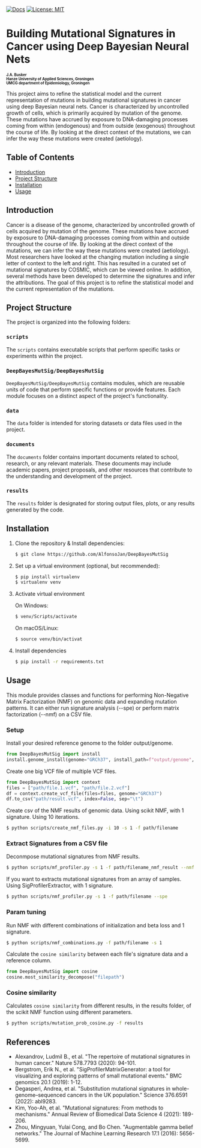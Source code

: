 [![Docs](https://img.shields.io/badge/docs-latest-blue.svg)](https://osf.io/t6j7u/wiki/home/) 
[![License: MIT](https://img.shields.io/badge/License-MIT-yellow.svg)](https://opensource.org/licenses/MIT)

# Building Mutational Signatures in Cancer using Deep Bayesian Neural Nets

<sub><sub>**J.A. Busker**</sub></sub>    
<sub><sub>**Hanze University of Applied Sciences, Groningen**</sub></sub>    
<sub><sub>**UMCG department of Epidemiology, Groningen**</sub></sub>

This project aims to refine the statistical model and the current representation of mutations in building mutational signatures in cancer using deep Bayesian neural nets. Cancer is characterized by uncontrolled growth of cells, which is primarily acquired by mutation of the genome. These mutations have accrued by exposure to DNA-damaging processes coming from within (endogenous) and from outside (exogenous) throughout the course of life. By looking at the direct context of the mutations, we can infer the way these mutations were created (aetiology).

## Table of Contents

- [Introduction](#introduction)
- [Project Structure](#project-structure)
- [Installation](#installation)
- [Usage](#usage)

## Introduction

Cancer is a disease of the genome, characterized by uncontrolled growth of cells acquired by mutation of the genome. These mutations have accrued by exposure to DNA-damaging processes coming from within and outside throughout the course of life. By looking at the direct context of the mutations, we can infer the way these mutations were created (aetiology). Most researchers have looked at the changing mutation including a single letter of context to the left and right. This has resulted in a curated set of mutational signatures by COSMIC, which can be viewed online. In addition, several methods have been developed to determine the signatures and infer the attributions. The goal of this project is to refine the statistical model and the current representation of the mutations.

## Project Structure

The project is organized into the following folders:

### `scripts`

The `scripts` contains executable scripts that perform specific tasks or experiments within the project.

### `DeepBayesMutSig/DeepBayesMutSig`

`DeepBayesMutSig/DeepBayesMutSig` contains modules, which are reusable units of code that perform specific functions or provide features. Each module focuses on a distinct aspect of the project's functionality.

### `data`

The `data` folder is intended for storing datasets or data files used in the project.

### `documents`

The `documents` folder contains important documents related to school, research, or any relevant materials. These documents may include academic papers, project proposals, and other resources that contribute to the understanding and development of the project.

### `results`

The `results` folder is designated for storing output files, plots, or any results generated by the code.

## Installation

1. Clone the repository & Install dependencies:

    ```bash
    $ git clone https://github.com/AlfonsoJan/DeepBayesMutSig
    ```

2. Set up a virtual environment (optional, but recommended):

    ```bash
    $ pip install virtualenv
    $ virtualenv venv
    ```

3. Activate virtual environment

    On Windows:

    ```bash
    $ venv/Scripts/activate
    ```

    On macOS/Linux:

    ```bash
    $ source venv/bin/activat
    ```

4. Install dependencies

    ```bash
    $ pip install -r requirements.txt
    ```

## Usage

This module provides classes and functions for performing Non-Negative Matrix Factorization (NMF)
on genomic data and expanding mutation patterns. It can either run signature analysis (--spe) or perform matrix factorization (--nmf) on a CSV file.

### Setup

Install your desired reference genome to the folder output/genome.

```python
from DeepBayesMutSig import install
install.genome_install(genome="GRCh37", install_path=f"output/genome", bash=True)
```

Create one big VCF file of multiple VCF files.

```python
from DeepBayesMutSig import context
files = ["path/file.1.vcf", "path/file.2.vcf"]
df = context.create_vcf_file(files=files, genome="GRCh37")
df.to_csv("path/result.vcf", index=False, sep="\t")
```

Create csv of the NMF results of genomic data. Using scikit NMF, with 1 signature. Using 10 iterations.

```bash
$ python scripts/create_nmf_files.py -i 10 -s 1 -f path/filename
```

### Extract Signatures from a CSV file

Deconmpose mutational signatures from NMF results.

```bash
$ python scripts/mf_profiler.py -s 1 -f path/filename_nmf_result --nmf
```

If you want to extracts mutational signatures from an array of samples. Using SigProfilerExtractor, with 1 signature.

```bash
$ python scripts/nmf_profiler.py -s 1 -f path/filename --spe
```

### Param tuning

Run NMF with different combinations of initialization and beta loss and 1 signature.

```bash
$ python scripts/nmf_combinations.py -f path/filename -s 1
```

Calculate the `cosine similarity` between each file's signature data and a reference column.

```python
from DeepBayesMutSig import cosine
cosine.most_similarity_decompose("filepath")
```

### Cosine similarity

Calculates `cosine similarity` from different results, in the results folder, of the scikit NMF function using different parameters.

```bash
$ python scripts/mutation_prob_cosine.py -f results
```

## References

- Alexandrov, Ludmil B., et al. "The repertoire of mutational signatures in human cancer." Nature 578.7793 (2020): 94-101.
- Bergstrom, Erik N., et al. "SigProfilerMatrixGenerator: a tool for visualizing and exploring patterns of small mutational events." BMC genomics 20.1 (2019): 1-12.
- Degasperi, Andrea, et al. "Substitution mutational signatures in whole-genome–sequenced cancers in the UK population." Science 376.6591 (2022): abl9283.
- Kim, Yoo-Ah, et al. "Mutational signatures: From methods to mechanisms." Annual Review of Biomedical Data Science 4 (2021): 189-206.
- Zhou, Mingyuan, Yulai Cong, and Bo Chen. "Augmentable gamma belief networks." The Journal of Machine Learning Research 17.1 (2016): 5656-5699.